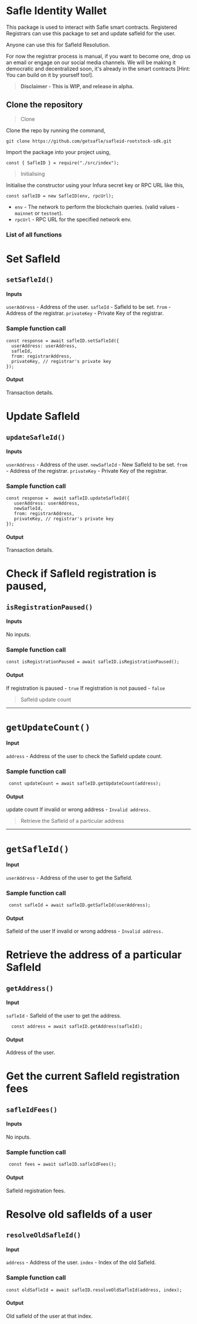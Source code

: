 # Safle Identity Wallet

This package is used to interact with Safle smart contracts. Registered Registrars can use this package to set and update safleId for the user.

Anyone can use this for SafleId Resolution.

For now the registrar process is manual, if you want to become one, drop us an email or engage on our social media channels. We will be making it democratic and decentralized soon, it's already in the smart contracts [Hint: You can build on it by yourself too!].

> **Disclaimer - This is WIP, and release in alpha.**

## Clone the repository

> Clone

Clone the repo by running the command,

`git clone https://github.com/getsafle/safleid-rootstock-sdk.git`

Import the package into your project using,

`const { SafleID } = require("./src/index");`

> Initialising

Initialise the constructor using your Infura secret key or RPC URL like this,

`const safleID = new SafleID(env, rpcUrl);`

- `env` - The network to perform the blockchain queries. (valid values - `mainnet` or `testnet`).
- `rpcUrl` - RPC URL for the specified network env.

### List of all functions

# Set SafleId

## `setSafleId()`

#### Inputs

`userAddress` - Address of the user.
`safleId` - SafleId to be set.
`from` - Address of the registrar.
`privateKey` - Private Key of the registrar.

### Sample function call

```
const response = await safleID.setSafleId({
  userAddress: userAddress,
  safleId,
  from: registrarAddress,
  privateKey, // registrar's private key
});
```

#### Output

Transaction details.

# Update SafleId

## `updateSafleId()`

#### Inputs

`userAddress` - Address of the user.
`newSafleId` - New SafleId to be set.
`from` - Address of the registrar.
`privateKey` - Private Key of the registrar.

### Sample function call

```
const response =  await safleID.updateSafleId({
   userAddress: userAddress,
   newSafleId,
   from: registrarAddress,
   privateKey, // registrar's private key
});
```

#### Output

Transaction details.

# Check if SafleId registration is paused,

## `isRegistrationPaused()`

#### Inputs

No inputs.

### Sample function call

```
const isRegistrationPaused = await safleID.isRegistrationPaused();
```

#### Output

If registration is paused - `true`
If registration is not paused - `false`

> SafleId update count

---

# `getUpdateCount()`

#### Input

`address` - Address of the user to check the SafleId update count.

### Sample function call

```
 const updateCount = await safleID.getUpdateCount(address);
```

#### Output

update count
If invalid or wrong address - `Invalid address.`

> Retrieve the SafleId of a particular address

---

# `getSafleId()`

#### Input

`userAddress` - Address of the user to get the SafleId.

### Sample function call

```
 const safleId = await safleID.getSafleId(userAddress);
```

#### Output

SafleId of the user
If invalid or wrong address - `Invalid address.`

# Retrieve the address of a particular SafleId

## `getAddress()`

#### Input

`safleId` - SafleId of the user to get the address.

```
  const address = await safleID.getAddress(safleId);
```

#### Output

Address of the user.

# Get the current SafleId registration fees

## `safleIdFees()`

#### Inputs

No inputs.

### Sample function call

```
 const fees = await safleID.safleIdFees();
```

#### Output

SafleId registration fees.

# Resolve old safleIds of a user

## `resolveOldSafleId()`

#### Input

`address` - Address of the user.
`index` - Index of the old SafleId.

### Sample function call

```
const oldSafleId = await safleID.resolveOldSafleId(address, index);
```

#### Output

Old safleId of the user at that index.
